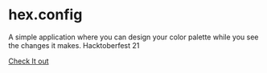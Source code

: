 # hex.config
 
A simple application where you can design your color palette while you see the changes it makes.
Hacktoberfest 21

[Check It out](https://hvkalayil.github.io/Hex.Config/)
